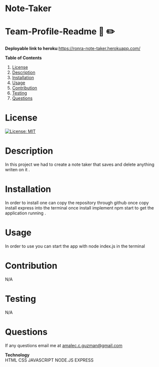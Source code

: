 # Note-Taker 

# Team-Profile-Readme  :notebook: :pencil2: 

**Deployable link to heroku**:https://ronra-note-taker.herokuapp.com/

                       

**Table of Contents**
1. [License](#license)
2. [Description](#description)
3. [Installation](#installation) 
4. [Usage](#usage)  
5. [Contribution](#contribution)
6. [Testing](#testing) 
7. [Questions](#questions)  


# **License** 

[![License: MIT](https://img.shields.io/badge/License-MIT-yellow.svg)](https://opensource.org/licenses/MIT)

# **Description** 
  In this project we had to create a note taker that saves and delete anything writen on it .
  

# **Installation** 
  
In order to install one can copy the repository through github once copy install 
express into the terminal once install implement npm start to get the application running .

# **Usage** 
        
 In order to use you can start the app with node index.js in the terminal

# **Contribution** 

N/A 

# **Testing** 

N/A 

# **Questions** 

If any questions email me at amalec.c.guzman@gmail.com 

**Technology**  
 HTML 
 CSS 
 JAVASCRIPT 
 NODE.JS 
 EXPRESS 
